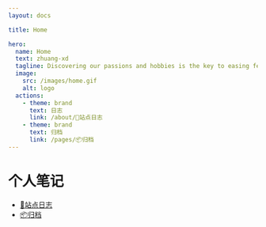 ```yaml
---
layout: docs

title: Home

hero:
  name: Home
  text: zhuang-xd
  tagline: Discovering our passions and hobbies is the key to easing feelings of sorrow
  image:
    src: /images/home.gif
    alt: logo
  actions:
    - theme: brand
      text: 日志
      link: /about/📇站点日志
    - theme: brand
      text: 归档
      link: /pages/📦归档
---
```


# 个人笔记

- [📇站点日志](/about/📇站点日志)
- [📦归档](/pages/📦归档)